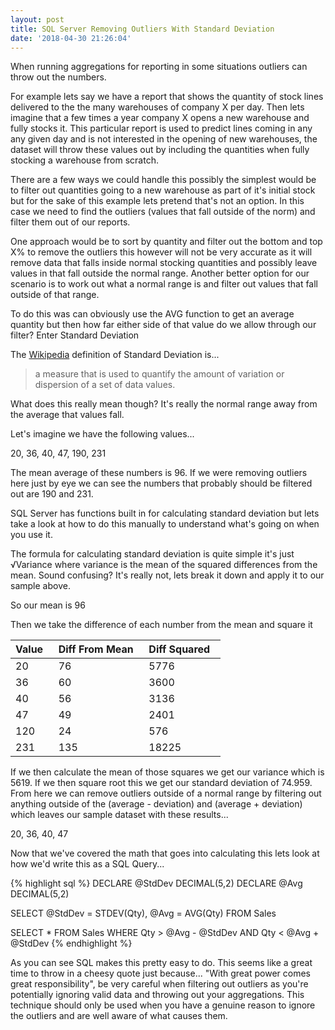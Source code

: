 ```yaml
---
layout: post
title: SQL Server Removing Outliers With Standard Deviation
date: '2018-04-30 21:26:04'
---
```

When running aggregations for reporting in some situations outliers can throw out the numbers. 

For example lets say we have a report that shows the quantity of stock lines delivered to the the many warehouses of company X per day. Then lets imagine that a few times a year company X opens a new warehouse and fully stocks it. This particular report is used to predict lines coming in any any given day and is not interested in the opening of new warehouses, the dataset will throw these values out by including the quantities when fully stocking a warehouse from scratch. 

There are a few ways we could handle this possibly the simplest would be to filter out quantities going to a new warehouse as part of it's initial stock but for the sake of this example lets pretend that's not an option. In this case we need to find the outliers (values that fall outside of the norm) and filter them out of our reports.

One approach would be to sort by quantity and filter out the bottom and top X% to remove the outliers this however will not be very accurate as it will remove data that falls inside normal stocking quantities and possibly leave values in that fall outside the normal range. Another better option for our scenario is to work out what a normal range is and filter out values that fall outside of that range. 

To do this was can obviously use the AVG function to get an average quantity but then how far either side of that value do we allow through our filter? Enter Standard Deviation

The [Wikipedia](https://en.wikipedia.org/wiki/Standard_deviation)  definition of Standard Deviation is...

> a measure that is used to quantify the amount of variation or dispersion of a set of data values.

What does this really mean though? It's really the normal range away from the average that values fall.

Let's imagine we have the following values...

20, 36, 40, 47, 190, 231

The mean average of these numbers is 96. If we were removing outliers here just by eye we can see the numbers that probably should be filtered out are 190 and 231.

SQL Server has functions built in for calculating standard deviation but lets take a look at how to do this manually to understand what's going on when you use it. 

The formula for calculating standard deviation is quite simple it's just &radic;Variance where variance is the mean of the squared differences from the mean. Sound confusing? It's really not, lets break it down and apply it to our sample above.

So our mean is 96

Then we take the difference of each number from the mean and square it 

Value&nbsp;&nbsp; | Diff From Mean&nbsp;&nbsp; | Diff Squared&nbsp;&nbsp; 
--- | --- | --- 
20 | 76 | 5776
36 | 60 | 3600
40 | 56 | 3136
47 | 49 | 2401
120 | 24 | 576
231 | 135 | 18225

If we then calculate the mean of those squares we get our variance which is 5619. If we then square root this we get our standard deviation of 74.959. From here we can remove outliers outside of a normal range by filtering out anything outside of the (average - deviation) and (average + deviation) which leaves our sample dataset with these results...

20, 36, 40, 47 

Now that we've covered the math that goes into calculating this lets look at how we'd write this as a SQL Query...

{% highlight sql %}
DECLARE @StdDev DECIMAL(5,2) 
DECLARE @Avg DECIMAL(5,2)

SELECT 
   @StdDev = STDEV(Qty), 
   @Avg = AVG(Qty) 
FROM Sales

SELECT 
   * 
FROM 
   Sales 
WHERE 
   Qty > @Avg - @StdDev AND
   Qty < @Avg + @StdDev
{% endhighlight %}

As you can see SQL makes this pretty easy to do. This seems like a great time to throw in a cheesy quote just because... "With great power comes great responsibility", be very careful when filtering out outliers  as you're potentially ignoring valid data and throwing out your aggregations. This technique should only be used when you have a genuine reason to ignore the outliers and are well aware of what causes them.